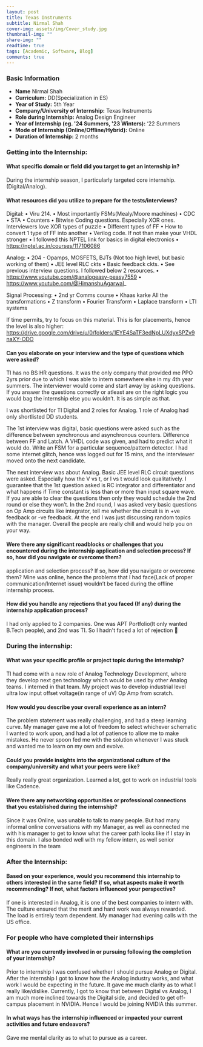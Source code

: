 ```yaml
---
layout: post
title: Texas Instruments
subtitle: Nirmal Shah
cover-img: assets/img/Cover_study.jpg
thumbnail-img: ""
share-img: ""
readtime: true
tags: [Academic, Software, Blog]
comments: true
---
```


### Basic Information

- **Name** Nirmal Shah
- **Curriculum:** DD(Specialization in ES)
- **Year of Study:** 5th Year
- **Company/University of Internship:** Texas Instruments
- **Role during Internship:** Analog Design Engineer
- **Year of Internship (eg. \'24 Summers, \'23 Winters):** ‘22 Summers
- **Mode of Internship (Online/Offline/Hybrid):** Online
- **Duration of Internship:** 2 months

### Getting into the Internship:

#### What specific domain or field did you target to get an internship in?
During the internship season, I particularly targeted core internship.(Digital/Analog).

#### What resources did you utilize to prepare for the tests/interviews?
Digital:
    • Viru 214.
    • Most importantly FSMs(Mealy/Moore machines)
    • CDC
    • STA
    • Counters
    • Bitwise Coding questions. Especially XOR ones. Interviewers love XOR types of puzzle
    • Different types of FF
    • How to convert 1 type of FF into another
    • Verilog code. If not than make your VHDL stronger
    • I followed this NPTEL link for basics in digital electronics
    • https://nptel.ac.in/courses/117106086 

Analog:
    • 204 - Opamps, MOSFETS, BJTs (Not too high level, but basic working of them)
    • JEE level RLC ckts
    • Basic feedback ckts.
    • See previous interview questions. I followed below 2 resources.
    • https://www.youtube.com/@analogeasy-peasy7559 
    • https://www.youtube.com/@HimanshuAgarwal_ 


 Signal Processing:
    • 2nd yr Comms course
    • Khaas karke All the transformations
    • Z transform
    • Fourier Transform
    • Laplace transform
    • LTI systems

If time permits, try to focus on this material. This is for placements, hence the level is also higher:
https://drive.google.com/drive/u/0/folders/1EYE4SaTF3edNpLUXdyxSPZv9naXY-ODO 

#### Can you elaborate on your interview and the type of questions which were asked?
TI has no BS HR questions. It was the only company that provided me PPO 2yrs prior due to which I was able to intern somewhere else in my 4th year summers. The interviewer would come and start away by asking questions. If you answer the questions correctly or atleast are on the right logic you would bag the internship else you wouldn’t. It is as simple as that.

I was shortlisted for TI Digital and 2 roles for Analog. 1 role of Analog had only shortlisted DD students.

The 1st interview was digital, basic questions were asked such as the difference between synchronous and asynchronous counters. Difference between FF and Latch. A VHDL code was given, and had to predict what it would do. Write an FSM for a particular sequence/pattern detector. I had some internet glitch, hence was logged out for 15 mins, and the interviewer moved onto the next candidate.

The next interview was about Analog. Basic JEE level RLC circuit questions were asked. Especially how the V vs t, or I vs t would look qualitatively. I guarantee that the 1st question asked is RC integrator and differentiator and what happens if Time constant is less than or more than input square wave.
If you are able to clear the questions then only they would schedule the 2nd round or else they won’t. 
In the 2nd round, I was asked very basic questions on Op Amp circuits like integrator, tell me whether the circuit is in +ve feedback or -ve feedback. At the end I was just discussing random topics with the manager. 
Overall the people are really chill and would help you on your way.

#### Were there any significant roadblocks or challenges that you encountered during the internship application and selection process? If so, how did you navigate or overcome them?
application and selection process? If so, how did you navigate or overcome them?
Mine was online, hence the problems that I had face(Lack of proper communication/Internet issue) wouldn’t be faced during the offline internship process.

#### How did you handle any rejections that you faced (If any) during the internship application process?
I had only applied to 2 companies. One was APT Portfolio(It only wanted B.Tech people), and 2nd was TI. So I hadn't faced a lot of rejection 🙂


### During the internship:

#### What was your specific profile or project topic during the internship?
TI had come with a new role of Analog Technology Development, where they develop next gen technology which would be used by other Analog teams. I interned in that team.
My project was to develop industrial level ultra low input offset voltage(in range of uV) Op Amp from scratch. 

#### How would you describe your overall experience as an intern?
The problem statement was really challenging, and had a steep learning curve. My manager gave me a lot of freedom to select whichever schematic I wanted to work upon, and had a lot of patience to allow me to make mistakes. He never spoon fed me with the solution whenever I was stuck and wanted me to learn on my own and evolve.

#### Could you provide insights into the organizational culture of the company/university and what your peers were like?
Really really great organization. Learned a lot, got to work on industrial tools like Cadence.

#### Were there any networking opportunities or professional connections that you established during the internship?
Since it was Online, was unable to talk to many people. But had many informal online conversations with my Manager, as well as connected me with his manager to get to know what the career path looks like if I stay in this domain. I also bonded well with my fellow intern, as well senior engineers in the team

### After the Internship:

#### Based on your experience, would you recommend this internship to others interested in the same field? If so, what aspects make it worth recommending? If not, what factors influenced your perspective?
If one is interested in Analog, it is one of the best companies to intern with. 
The culture ensured that the merit and hard work was always rewarded. The load is entirely team dependent. My manager had evening calls with the US office.

### For people who have completed their internships

#### What are you currently involved in or pursuing following the completion of your internship?
Prior to internship I was confused whether I should pursue Analog or Digital. After the internship I got to know how the Analog industry works, and what work I would be expecting in the future. It gave me much clarity as to what I really like/dislike.
Currently, I got to know that between Digital vs Analog, I am much more inclined towards the Digital side, and decided to get off-campus placement in NVIDIA. Hence I would be joining NVIDIA this summer. 

#### In what ways has the internship influenced or impacted your current activities and future endeavors?
Gave me mental clarity as to what to pursue as a career.
